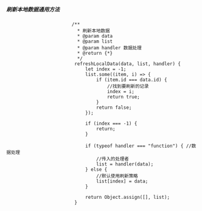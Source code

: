 
##### 刷新本地数据通用方法
   
                            /**
                              * 刷新本地数据
                              * @param data
                              * @param list
                              * @param handler 数据处理
                              * @return {*}
                              */
                             refreshLocalData(data, list, handler) {
                                 let index = -1;
                                 list.some((item, i) => {
                                     if (item.id === data.id) {
                                         //找到要刷新的记录
                                         index = i;
                                         return true;
                                     }
                                     return false;
                                 });
                     
                                 if (index === -1) {
                                     return;
                                 }
                     
                                 if (typeof handler === "function") { //数据处理
                                     //传入的处理者
                                     list = handler(data);
                                 } else {
                                     //默认使用刷新策略
                                     list[index] = data;
                                 }
                     
                                 return Object.assign([], list);
                             }